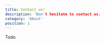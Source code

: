 ```yaml
---
title: Contact us!
description: 'Don't hesitate to contact us.
category: 'About'
position: 1
---
```


Todo

